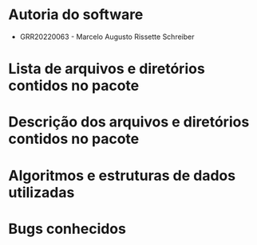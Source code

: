  <!-- O arquivo de texto LEIAME deve conter as seguintes informações:

    autoria do software (GRR e nome do autor) - O trabalho é INDIVIDUAL.;
    lista dos arquivos e diretórios contidos no pacote e sua descrição (breve);
    uma seção descrevendo os algoritmos e as estruturas de dados utilizadas, as alternativas de implementação consideradas e/ou experimentadas e os motivos que o levaram a optar pela versão entregue, as dificuldades encontradas e as maneiras pelas quais foram contornadas.
    bugs conhecidos; -->

# Autoria do software
- GRR20220063 - Marcelo Augusto Rissette Schreiber

# Lista de arquivos e diretórios contidos no pacote

# Descrição dos arquivos e diretórios contidos no pacote

# Algoritmos e estruturas de dados utilizadas

# Bugs conhecidos
